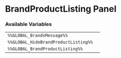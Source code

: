 # BrandProductListing Panel

### Available Variables
|||
|---|---|
| `%%GLOBAL_BrandsMessage%%` |
| `%%GLOBAL_HideBrandProductListing%%` |
| `%%GLOBAL_BrandProductListing%%` |
